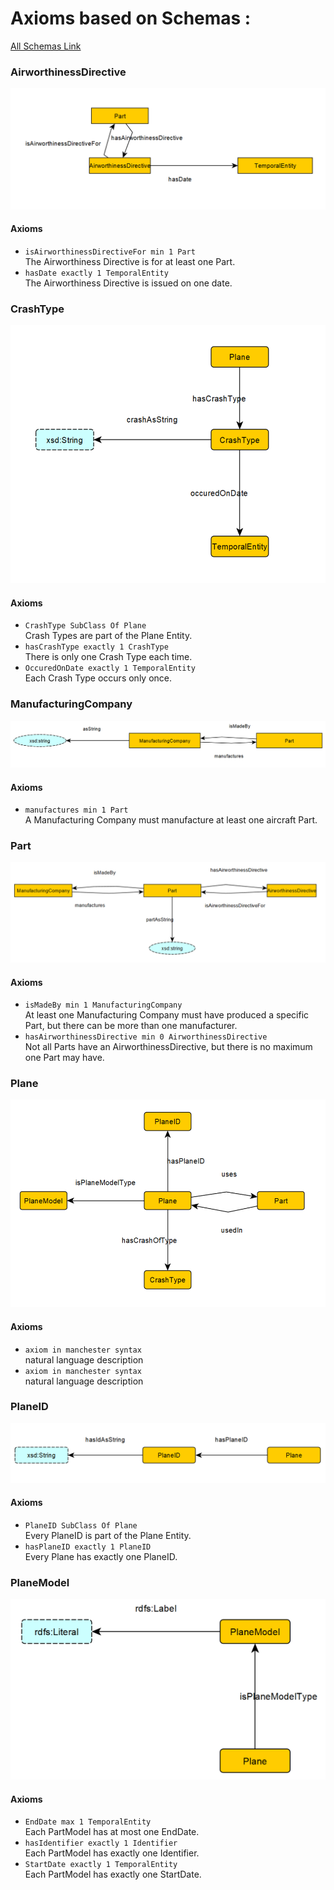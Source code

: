 # Axioms based on Schemas :

[All Schemas Link](https://github.com/cs7810-group3/group3Project/tree/main/schema-diagrams)

### AirworthinessDirective

![./schema-diagram.png](https://github.com/cs7810-group3/group3Project/blob/main/schema-diagrams/AirworthinessDirective.png)

#### Axioms
* `isAirworthinessDirectiveFor min 1 Part` <br />
The Airworthiness Directive is for at least one Part.
* `hasDate exactly 1 TemporalEntity` <br />
The Airworthiness Directive is issued on one date.

### CrashType

![./schema-diagram.png](https://github.com/cs7810-group3/group3Project/blob/main/schema-diagrams/CrashType.png)

#### Axioms
* `CrashType SubClass Of Plane` <br />
Crash Types are part of the Plane Entity.
* `hasCrashType exactly 1 CrashType` <br />
There is only one Crash Type each time.
* `OccuredOnDate exactly 1 TemporalEntity` <br />
Each Crash Type occurs only once.


### ManufacturingCompany

![./schema-diagram.png](https://github.com/cs7810-group3/group3Project/blob/main/schema-diagrams/ManufacturingCompany.png)

#### Axioms
* `manufactures min 1 Part` <br />
A Manufacturing Company must manufacture at least one aircraft Part.

### Part

![./schema-diagram.png](https://github.com/cs7810-group3/group3Project/blob/main/schema-diagrams/Part.png)

#### Axioms
* `isMadeBy min 1 ManufacturingCompany` <br />
At least one Manufacturing Company must have produced a specific Part, but there can be more than one manufacturer.
* `hasAirworthinessDirective min 0 AirworthinessDirective` <br />
Not all Parts have an AirworthinessDirective, but there is no maximum one Part may have.


### Plane

![./schema-diagram.png](https://github.com/cs7810-group3/group3Project/blob/main/schema-diagrams/Plane.png)

#### Axioms
* `axiom in manchester syntax` <br />
natural language description
* `axiom in manchester syntax` <br />
natural language description

### PlaneID

![./schema-diagram.png](https://github.com/cs7810-group3/group3Project/blob/main/schema-diagrams/PlaneID.png)

#### Axioms
* `PlaneID SubClass Of Plane` <br />
Every PlaneID is part of the Plane Entity.
* `hasPlaneID exactly 1 PlaneID` <br />
Every Plane has exactly one PlaneID.

### PlaneModel

![./schema-diagram.png](https://github.com/cs7810-group3/group3Project/blob/main/schema-diagrams/PlaneModel.png)

#### Axioms
* `EndDate max 1 TemporalEntity` <br />
Each PartModel has at most one EndDate.
* `hasIdentifier exactly 1 Identifier` <br />
Each PartModel has exactly one Identifier. 
* `StartDate exactly 1 TemporalEntity` <br />
Each PartModel has exactly one StartDate.
